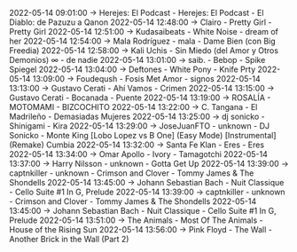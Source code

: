 2022-05-14 09:01:00 -> Herejes: El Podcast - Herejes: El Podcast - El Diablo: de Pazuzu a Qanon
2022-05-14 12:48:00 -> Clairo - Pretty Girl - Pretty Girl
2022-05-14 12:51:00 -> Kudasaibeats - White Noise - dream of her
2022-05-14 12:54:00 -> Mala Rodríguez - mala - Dame Bien (con Big Freedia)
2022-05-14 12:58:00 -> Kali Uchis - Sin Miedo (del Amor y Otros Demonios) ∞ - de nadie
2022-05-14 13:01:00 -> saib. - Bebop - Spike Spiegel
2022-05-14 13:04:00 -> Deftones - White Pony - Knife Prty
2022-05-14 13:09:00 -> Foudeqush - Fosis Met Amor - signos
2022-05-14 13:13:00 -> Gustavo Cerati - Ahí Vamos - Crimen
2022-05-14 13:15:00 -> Gustavo Cerati - Bocanada - Puente
2022-05-14 13:19:00 -> ROSALÍA - MOTOMAMI - BIZCOCHITO
2022-05-14 13:22:00 -> C. Tangana - El Madrileño - Demasiadas Mujeres
2022-05-14 13:25:00 -> dj sonicko - Shinigami - Kira
2022-05-14 13:29:00 -> JoseJuanFTO - unknown - DJ Sonicko - Monte King [Lobo Lopez vs B One] (Easy Mode) [Instrumental] (Remake) Cumbia
2022-05-14 13:32:00 -> Santa Fe Klan - Eres - Eres
2022-05-14 13:34:00 -> Omar Apollo - Ivory - Tamagotchi
2022-05-14 13:37:00 -> Harry Nilsson - unknown - Gotta Get Up
2022-05-14 13:39:00 -> captnkiller - unknown - Crimson and Clover - Tommy James & The Shondells
2022-05-14 13:45:00 -> Johann Sebastian Bach - Nuit Classique - Cello Suite #1 In G, Prelude
2022-05-14 13:39:00 -> captnkiller - unknown - Crimson and Clover - Tommy James & The Shondells
2022-05-14 13:45:00 -> Johann Sebastian Bach - Nuit Classique - Cello Suite #1 In G, Prelude
2022-05-14 13:51:00 -> The Animals - Most Of The Animals - House of the Rising Sun
2022-05-14 13:56:00 -> Pink Floyd - The Wall - Another Brick in the Wall (Part 2)
